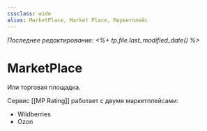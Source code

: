 ```yaml
---
cssclass: wide
alias: MarketPlace, Market Place, Маркетплейс
---
```


*Последнее редактирование: <%+ tp.file.last_modified_date() %>*

# MarketPlace

Или торговая площадка. 

Сервис [[MP Rating]] работает с двумя маркетплейсами: 

- Wildberries
- Ozon